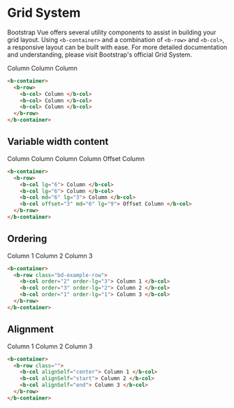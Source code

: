 # Grid System

Bootstrap Vue offers several utility components to assist in building your grid layout.
Using `<b-container>` and a combination of `<b-row>` and `<b-col>`, a responsive layout can be built with ease.
For more detailed documentation and understanding, please visit Bootstrap's official Grid System.
<ClientOnly>

<b-card class="bd-example">
<b-container>
  <b-row class="bd-example-row">
    <b-col>
      Column
    </b-col>
      <b-col>
      Column
    </b-col>
      <b-col>
      Column
    </b-col>
  </b-row>
</b-container>
</b-card>
</ClientOnly>

```html
<b-container>
  <b-row>
    <b-col> Column </b-col>
    <b-col> Column </b-col>
    <b-col> Column </b-col>
  </b-row>
</b-container>
```

## Variable width content

<ClientOnly>
<b-card class="bd-example">
<b-container>
  <b-row class="bd-example-row">
    <b-col lg="6">
      Column
    </b-col>
      <b-col lg="6">
      Column
    </b-col >
      <b-col md="6" lg="3">
      Column
    </b-col>
      <b-col md="6" lg="9">
      Column
    </b-col>      
    <b-col offset="3" md="6" lg="9">
      Offset Column
    </b-col>
  </b-row>
</b-container>
</b-card>
</ClientOnly>

```html
<b-container>
  <b-row>
    <b-col lg="6"> Column </b-col>
    <b-col lg="6"> Column </b-col>
    <b-col md="6" lg="3"> Column </b-col>
    <b-col offset="3" md="6" lg="9"> Offset Column </b-col>
  </b-row>
</b-container>
```

## Ordering

<ClientOnly>
<b-card class="bd-example">
<b-container>
  <b-row class="bd-example-row">
    <b-col order="2" order-lg="3">
      Column 1
    </b-col>
      <b-col order="3" order-lg="2">
      Column 2 
    </b-col >
      <b-col order="1" order-lg="1">
      Column 3
    </b-col>
  </b-row>
</b-container>
</b-card>
</ClientOnly>

```html
<b-container>
  <b-row class="bd-example-row">
    <b-col order="2" order-lg="3"> Column 1 </b-col>
    <b-col order="3" order-lg="2"> Column 2 </b-col>
    <b-col order="1" order-lg="1"> Column 3 </b-col>
  </b-row>
</b-container>
```

## Alignment

<ClientOnly>
<b-card class="bd-example">
<b-container>
  <b-row class="bd-example-row" style="min-height: 10rem">
    <b-col alignSelf="center">
      Column 1
    </b-col>
      <b-col alignSelf="start">
      Column 2 
    </b-col >
      <b-col alignSelf="end">
      Column 3
    </b-col>
  </b-row>
</b-container>
</b-card>
</ClientOnly>

```html
<b-container>
  <b-row class="">
    <b-col alignSelf="center"> Column 1 </b-col>
    <b-col alignSelf="start"> Column 2 </b-col>
    <b-col alignSelf="end"> Column 3 </b-col>
  </b-row>
</b-container>
```

<ClientOnly>
  <ComponentReference></ComponentReference>
</ClientOnly>
